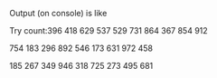 Output (on console) is like

Try count:396
418 629 537 
529 731 864 
367 854 912 

754 183 296 
892 546 173 
631 972 458 

185 267 349 
946 318 725 
273 495 681 
